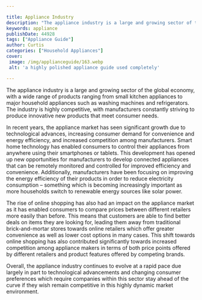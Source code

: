 ```yaml
---

title: Appliance Industry
description: "The appliance industry is a large and growing sector of the global economy, with a wide range of products ranging from small kitch...keep reading to learn"
keywords: appliance
publishDate: 44928
tags: ["Appliance Guide"]
author: Curtis
categories: ["Household Appliances"]
cover: 
 image: /img/applianceguide/163.webp
 alt: 'a highly polished appliance guide used completely'

---
```


The appliance industry is a large and growing sector of the global economy, with a wide range of products ranging from small kitchen appliances to major household appliances such as washing machines and refrigerators. The industry is highly competitive, with manufacturers constantly striving to produce innovative new products that meet consumer needs.

In recent years, the appliance market has seen significant growth due to technological advances, increasing consumer demand for convenience and energy efficiency, and increased competition among manufacturers. Smart home technology has enabled consumers to control their appliances from anywhere using their smartphones or tablets. This development has opened up new opportunities for manufacturers to develop connected appliances that can be remotely monitored and controlled for improved efficiency and convenience. Additionally, manufacturers have been focusing on improving the energy efficiency of their products in order to reduce electricity consumption – something which is becoming increasingly important as more households switch to renewable energy sources like solar power.

The rise of online shopping has also had an impact on the appliance market as it has enabled consumers to compare prices between different retailers more easily than before. This means that customers are able to find better deals on items they are looking for, leading them away from traditional brick-and-mortar stores towards online retailers which offer greater convenience as well as lower cost options in many cases. This shift towards online shopping has also contributed significantly towards increased competition among appliance makers in terms of both price points offered by different retailers and product features offered by competing brands.

Overall, the appliance industry continues to evolve at a rapid pace due largely in part to technological advancements and changing consumer preferences which require companies within this sector stay ahead of the curve if they wish remain competitive in this highly dynamic market environment.
